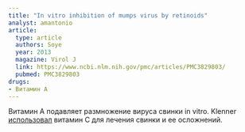 ```yaml
---
title: "In vitro inhibition of mumps virus by retinoids"
analyst: amantonio
article:
  type: article
  authors: Soye
  year: 2013
  magazine: Virol J
  link: https://www.ncbi.nlm.nih.gov/pmc/articles/PMC3829803/
  pubmed: PMC3829803
drugs:
- Витамин A
---
```


Витамин А подавляет размножение вируса свинки in vitro. Klenner [использовал](https://www.seanet.com/~alexs/ascorbate/194x/klenner-fr-southern_med_surg-1949-v111-n7-p209.htm) витамин С для лечения свинки и ее осложнений.
